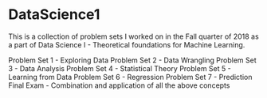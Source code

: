 # DataScience1
 This is a collection of problem sets I worked on in the Fall quarter of 2018 as a part of Data Science I - Theoretical foundations for Machine Learning.
 
Problem Set 1 - Exploring Data
Problem Set 2 - Data Wrangling
Problem Set 3 - Data Analysis
Problem Set 4 - Statistical Theory
Problem Set 5 - Learning from Data
Problem Set 6 - Regression
Problem Set 7 - Prediction
Final Exam - Combination and application of all the above concepts
